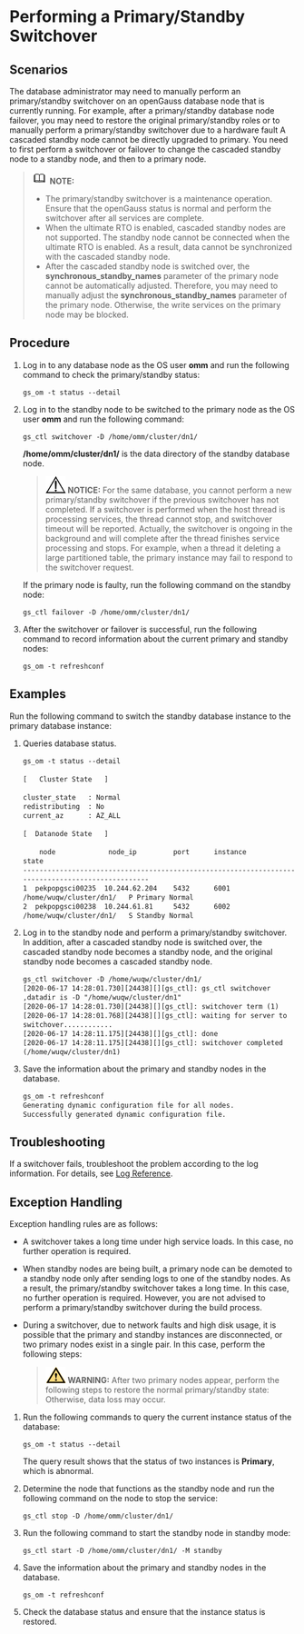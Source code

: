 # Performing a Primary/Standby Switchover<a name="EN-US_TOPIC_0254813818"></a>

## Scenarios<a name="en-us_topic_0237088791_en-us_topic_0141661468_en-us_topic_0138952674_en-us_topic_0085032066_en-us_topic_0059779253_s96a1309d1288457e8d608dbb445140ff"></a>

The database administrator may need to manually perform an primary/standby switchover on an openGauss database node that is currently running. For example, after a primary/standby database node failover, you may need to restore the original primary/standby roles or to manually perform a primary/standby switchover due to a hardware fault A cascaded standby node cannot be directly upgraded to primary. You need to first perform a switchover or failover to change the cascaded standby node to a standby node, and then to a primary node.

>![](public_sys-resources/icon-note.gif) **NOTE:**
>
>- The primary/standby switchover is a maintenance operation. Ensure that the openGauss status is normal and perform the switchover after all services are complete.
>- When the ultimate RTO is enabled, cascaded standby nodes are not supported. The standby node cannot be connected when the ultimate RTO is enabled. As a result, data cannot be synchronized with the cascaded standby node.
>- After the cascaded standby node is switched over, the **synchronous\_standby\_names** parameter of the primary node cannot be automatically adjusted. Therefore, you may need to manually adjust the **synchronous\_standby\_names** parameter of the primary node. Otherwise, the write services on the primary node may be blocked.

## Procedure<a name="en-us_topic_0237088791_section109254251128"></a>

1.  Log in to any database node as the OS user **omm** and run the following command to check the primary/standby status:

    ```
    gs_om -t status --detail
    ```

2.  Log in to the standby node to be switched to the primary node as the OS user **omm** and run the following command:

    ```
    gs_ctl switchover -D /home/omm/cluster/dn1/
    ```

    **/home/omm/cluster/dn1/** is the data directory of the standby database node.

    >![](public_sys-resources/icon-notice.gif) **NOTICE:** 
    >For the same database, you cannot perform a new primary/standby switchover if the previous switchover has not completed. If a switchover is performed when the host thread is processing services, the thread cannot stop, and switchover timeout will be reported. Actually, the switchover is ongoing in the background and will complete after the thread finishes service processing and stops. For example, when a thread it deleting a large partitioned table, the primary instance may fail to respond to the switchover request.

    If the primary node is faulty, run the following command on the standby node:

    ```
    gs_ctl failover -D /home/omm/cluster/dn1/
    ```

3.  After the switchover or failover is successful, run the following command to record information about the current primary and standby nodes:

    ```
    gs_om -t refreshconf
    ```


## Examples<a name="en-us_topic_0237088791_en-us_topic_0059779253_sf72decb8d5ab4d65a5fb55e46b20257f"></a>

Run the following command to switch the standby database instance to the primary database instance:

1. Queries database status.

   ```
   gs_om -t status --detail
   
   [   Cluster State   ]
   
   cluster_state   : Normal
   redistributing  : No
   current_az      : AZ_ALL
   
   [  Datanode State   ]
   
       node             node_ip         port      instance                            state
   --------------------------------------------------------------------------------------------------
   1  pekpopgsci00235  10.244.62.204    5432      6001 /home/wuqw/cluster/dn1/   P Primary Normal
   2  pekpopgsci00238  10.244.61.81     5432      6002 /home/wuqw/cluster/dn1/   S Standby Normal
   ```

2. Log in to the standby node and perform a primary/standby switchover. In addition, after a cascaded standby node is switched over, the cascaded standby node becomes a standby node, and the original standby node becomes a cascaded standby node.

   ```
   gs_ctl switchover -D /home/wuqw/cluster/dn1/
   [2020-06-17 14:28:01.730][24438][][gs_ctl]: gs_ctl switchover ,datadir is -D "/home/wuqw/cluster/dn1"
   [2020-06-17 14:28:01.730][24438][][gs_ctl]: switchover term (1)
   [2020-06-17 14:28:01.768][24438][][gs_ctl]: waiting for server to switchover............
   [2020-06-17 14:28:11.175][24438][][gs_ctl]: done
   [2020-06-17 14:28:11.175][24438][][gs_ctl]: switchover completed (/home/wuqw/cluster/dn1)
   ```

3. Save the information about the primary and standby nodes in the database.

   ```
   gs_om -t refreshconf
   Generating dynamic configuration file for all nodes.
   Successfully generated dynamic configuration file.
   ```

## Troubleshooting<a name="en-us_topic_0237088791_en-us_topic_0059779253_s24c0d0766ecf46f1b90899bb6298d45b"></a>

If a switchover fails, troubleshoot the problem according to the log information. For details, see [Log Reference](log-reference.md).

## Exception Handling<a name="en-us_topic_0237088791_en-us_topic_0059779253_seda6113ac28b46249907b9327a653307"></a>

Exception handling rules are as follows:

-   A switchover takes a long time under high service loads. In this case, no further operation is required.
-   When standby nodes are being built, a primary node can be demoted to a standby node only after sending logs to one of the standby nodes. As a result, the primary/standby switchover takes a long time. In this case, no further operation is required. However, you are not advised to perform a primary/standby switchover during the build process.
-   During a switchover, due to network faults and high disk usage, it is possible that the primary and standby instances are disconnected, or two primary nodes exist in a single pair. In this case, perform the following steps:

    >![](public_sys-resources/icon-warning.gif) **WARNING:** 
    >After two primary nodes appear, perform the following steps to restore the normal primary/standby state: Otherwise, data loss may occur.


1.  Run the following commands to query the current instance status of the database:

    ```
    gs_om -t status --detail
    ```

    The query result shows that the status of two instances is **Primary**, which is abnormal.

2.  Determine the node that functions as the standby node and run the following command on the node to stop the service:

    ```
    gs_ctl stop -D /home/omm/cluster/dn1/
    ```

3.  Run the following command to start the standby node in standby mode:

    ```
    gs_ctl start -D /home/omm/cluster/dn1/ -M standby
    ```

4.  Save the information about the primary and standby nodes in the database.

    ```
    gs_om -t refreshconf
    ```

5.  Check the database status and ensure that the instance status is restored.
